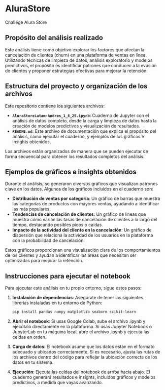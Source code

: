 # AluraStore
Challege Alura Store
## Propósito del análisis realizado
Este análisis tiene como objetivo explorar los factores que afectan la cancelación de clientes (churn) en una plataforma de ventas en línea. Utilizando técnicas de limpieza de datos, análisis exploratorio y modelos predictivos, el propósito es identificar patrones que conducen a la evasión de clientes y proponer estrategias efectivas para mejorar la retención.

## Estructura del proyecto y organización de los archivos
Este repositorio contiene los siguientes archivos:

- **`AluraStoreLatam-Andres_1_8_25.ipynb`**: Cuaderno de Jupyter con el análisis de datos completo, desde la carga y limpieza de datos hasta la creación de modelos predictivos y visualización de resultados.
- **`README.md`**: Este archivo de documentación que explica el propósito del análisis, cómo ejecutar el cuaderno, y ejemplos de los gráficos e insights obtenidos.

Los archivos están organizados de manera que se pueden ejecutar de forma secuencial para obtener los resultados completos del análisis.

## Ejemplos de gráficos e insights obtenidos
Durante el análisis, se generaron diversos gráficos que visualizan patrones clave en los datos. Algunos de los gráficos incluidos en el cuaderno son:

- **Distribución de ventas por categoría**: Un gráfico de barras que muestra las categorías de productos con mayores ventas, ayudando a identificar las más populares.
- **Tendencias de cancelación de clientes**: Un gráfico de líneas que muestra cómo varían las tasas de cancelación de clientes a lo largo del tiempo, destacando posibles picos o caídas.
- **Impacto de la actividad del cliente en la cancelación**: Un gráfico de dispersión que relaciona la actividad de los usuarios en la plataforma con la probabilidad de cancelación.

Estos gráficos proporcionan una visualización clara de los comportamientos de los clientes y ayudan a identificar las áreas que necesitan ser optimizadas para mejorar la retención.

## Instrucciones para ejecutar el notebook
Para ejecutar este análisis en tu propio entorno, sigue estos pasos:

1. **Instalación de dependencias**:
   Asegúrate de tener las siguientes librerías instaladas en tu entorno de Python:
   ```bash
   pip install pandas numpy matplotlib seaborn scikit-learn

2. **Abrir el notebook**:
Si usas Google Colab, sube el archivo .ipynb y ejecútalo directamente en la plataforma.
Si usas Jupyter Notebook o JupyterLab en tu máquina local, abre el archivo .ipynb y ejecuta las celdas en orden.

3. **Carga de datos**:
El notebook asume que los datos están en el formato adecuado y ubicados correctamente. Si es necesario, ajusta las rutas de los archivos dentro del código para reflejar la ubicación correcta de los datos en tu sistema.

4. **Ejecución**:
Ejecuta las celdas del notebook de arriba hacia abajo. El cuaderno generará resultados e insights, incluidos gráficos y modelos predictivos, a medida que vayas avanzando.
